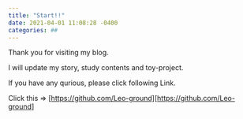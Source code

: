```yaml
---
title: "Start!!"
date: 2021-04-01 11:08:28 -0400
categories: ##
---
```

Thank you for visiting my blog.

I will update my story, study contents and toy-project.

If you have any qurious, please click following Link.

Click this => [https://github.com/Leo-ground][https://github.com/Leo-ground] 

[jekyll-docs]: https://jekyllrb.com/docs/home
[jekyll-gh]:   https://github.com/jekyll/jekyll
[jekyll-talk]: https://talk.jekyllrb.com/
